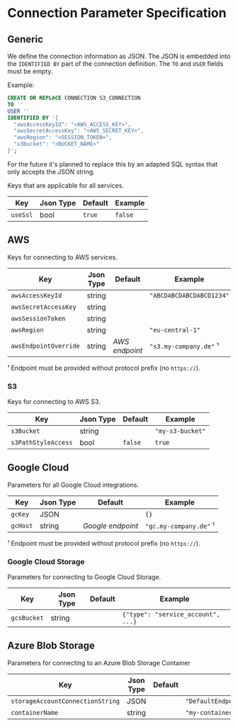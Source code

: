 # Connection Parameter Specification

## Generic

We define the connection information as JSON. The JSON is embedded into the `IDENTIFIED BY` part of the connection definition. The `TO` and `USER` fields must be empty.

Example:

```sql
CREATE OR REPLACE CONNECTION S3_CONNECTION
TO ''
USER ''
IDENTIFIED BY '{
  "awsAccessKeyId": "<AWS_ACCESS_KEY>",
  "awsSecretAccessKey": "<AWS_SECRET_KEY>",
  "awsRegion": "<SESSION_TOKEN>",
  "s3Bucket": "<BUCKET_NAME>"
}';
```

For the future it's planned to replace this by an adapted SQL syntax that only accepts the JSON string.

Keys that are applicable for all services.

| Key      | Json Type | Default | Example |
|----------|-----------|---------|---------|
| `useSsl` | bool      | `true`  | `false` |

## AWS

Keys for connecting to AWS services.

| Key                   | Json Type | Default        | Example                  |
|-----------------------|-----------|----------------|--------------------------|
| `awsAccessKeyId`      | string    |                | `"ABCDABCDABCDABCD1234"` |
| `awsSecretAccessKey`  | string    |                |                          |
| `awsSessionToken`     | string    |                |                          |
| `awsRegion`           | string    |                | `"eu-central-1"`         |
| `awsEndpointOverride` | string    | _AWS endpoint_ | `"s3.my-company.de"` ¹   |

¹ Endpoint must be provided without protocol prefix (no `https://`).

### S3

Keys for connecting to AWS S3.

| Key                 | Json Type | Default | Example          |
|---------------------|-----------|---------|------------------|
| `s3Bucket`          | string    |         | `"my-s3-bucket"` |
| `s3PathStyleAccess` | bool      | `false` | `true`           |

## Google Cloud

Parameters for all Google Cloud integrations.

| Key      | Json Type | Default           | Example                |
|----------|-----------|-------------------|------------------------|
| `gcKey`  | JSON      |                   | `{}`                   |
| `gcHost` | string    | _Google endpoint_ | `"gc.my-company.de"` ¹ |

¹ Endpoint must be provided without protocol prefix (no `https://`).

### Google Cloud Storage

Parameters for connecting to Google Cloud Storage.

| Key         | Json Type | Default | Example                            |
|-------------|-----------|---------|------------------------------------|
| `gcsBucket` | string    |         | `{"type": "service_account", ...}` |

## Azure Blob Storage
Parameters for connecting to an Azure Blob Storage Container

| Key      | Json Type | Default           | Example                |
|----------|-----------|-------------------|------------------------|
| `storageAccountConnectionString`  | JSON      |                   |  `"DefaultEndpointsProtocol=https;AccountName=..."` |
| `containerName` | string    |                   | `"my-container"` |
